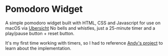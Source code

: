 # Pomodoro Widget

A simple pomodoro widget built with HTML, CSS and Javascript for use on macOS via [Ubersicht](http://tracesof.net/uebersicht/)
No bells and whistles, just a 25-minute timer and a play/pause button + reset button.

It's my first time working with timers, so I had to reference [Andy's project](https://roche.io/pomodoro/) to learn about the implementation.